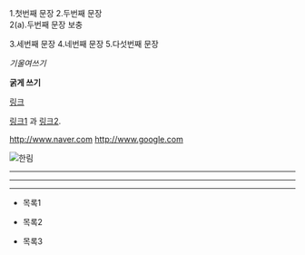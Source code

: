 1.첫번째 문장
2.두번째 문장  
2(a).두번째 문장 보충

3.세번째 문장
4.네번째 문장
5.다섯번째 문장

*기울여쓰기*

**굵게 쓰기**

[링크](http://naver.com "네이버")

[링크1][1] 과 [링크2][2].

[1]: http://www.naver.com "네이버"
[2]: http://www.google.com "구글"

<http://www.naver.com>
<http://www.google.com>

![](https://github.com/dusgml2665/Test_Ignore_License/blob/master/lmage/aa.png "한림")

---

***

___

* 목록1

+ 목록2

- 목록3
